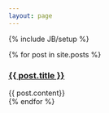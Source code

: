 ```yaml
---
layout: page
---
```

{% include JB/setup %}

{% for post in site.posts %}
  <h3><a href="{{ BASE_PATH }}{{ post.url }}">{{ post.title }}</a></h3>
  <div class="index-post">
  {{ post.content}}
  </div>
{% endfor %}